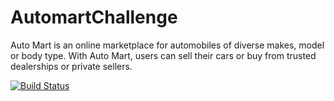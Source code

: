 # AutomartChallenge
Auto Mart is an online marketplace for automobiles of diverse makes, model or body type. With Auto Mart, users can sell their cars or buy from trusted dealerships or private sellers.

[![Build Status](https://travis-ci.com/NellyGus/automartChallenge.svg?branch=develop)](https://travis-ci.com/NellyGus/automartChallenge)